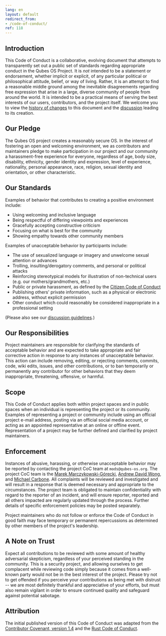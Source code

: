 ```yaml
---
lang: en
layout: default
redirect_from:
- /code-of-conduct/
ref: 118
---
```


## Introduction

This Code of Conduct is a collaborative, evolving document that attempts to transparently set out a public set of standards regarding appropriate conduct in the Qubes OS Project.
It is *not* intended to be a statement or endorsement, whether implicit or explicit, of any particular political or philosophical attitude, belief, or way of living.
Rather, it is an attempt to find a reasonable middle ground among the inevitable disagreements regarding free expression that arise in a large, diverse community of people from around the world.
It is intended to be a practical means of serving the best interests of our users, contributors, and the project itself.
We welcome you to view the [history of changes](https://github.com/QubesOS/qubes-doc/commits/master/about/code-of-conduct.md) to this document and the [discussion](https://github.com/QubesOS/qubes-issues/issues/2163) leading to its creation.

## Our Pledge

The Qubes OS project creates a reasonably secure OS. In the interest of fostering an open and welcoming environment, we as contributors and maintainers pledge to make participation in our project and our community a harassment-free experience for everyone, regardless of age, body size, disability, ethnicity, gender identity and expression, level of experience, nationality, personal appearance, race, religion, sexual identity and orientation, or other characteristic.

## Our Standards

Examples of behavior that contributes to creating a positive environment include:

- Using welcoming and inclusive language
- Being respectful of differing viewpoints and experiences
- Gracefully accepting constructive criticism
- Focusing on what is best for the community
- Showing empathy towards other community members

Examples of unacceptable behavior by participants include:

- The use of sexualized language or imagery and unwelcome sexual attention or advances
- Trolling, insulting/derogatory comments, and personal or political attacks
- Reinforcing stereotypical models for illustration of non-technical users (e.g. our mothers/grandmothers, etc.)
- Public or private harassment, as defined by the [Citizen Code of Conduct](http://citizencodeofconduct.org/)
- Publishing others' private information, such as a physical or electronic address, without explicit permission
- Other conduct which could reasonably be considered inappropriate in a professional setting

(Please also see our [discussion guidelines](/support/#discussion-guidelines).)

## Our Responsibilities

Project maintainers are responsible for clarifying the standards of acceptable behavior and are expected to take appropriate and fair corrective action in response to any instances of unacceptable behavior. This action can include removing, editing, or rejecting comments, commits, code, wiki edits, issues, and other contributions, or to ban temporarily or permanently any contributor for other behaviors that they deem inappropriate, threatening, offensive, or harmful.

## Scope

This Code of Conduct applies both within project spaces and in public spaces when an individual is representing the project or its community. Examples of representing a project or community include using an official project e-mail address, posting via an official social media account, or acting as an appointed representative at an online or offline event. Representation of a project may be further defined and clarified by project maintainers.

## Enforcement

Instances of abusive, harassing, or otherwise unacceptable behavior may be reported by contacting the project CoC team at `mods@qubes-os.org`. The project CoC team is the [Marek Marczykowski-Górecki](/team/#marek-marczykowski-g%C3%B3recki), [Andrew David Wong](/team/#andrew-david-wong), and [Michael Carbone](/team/#michael-carbone). All complaints will be reviewed and investigated and will result in a response that is deemed necessary and appropriate to the circumstances. The project team is obligated to maintain confidentiality with regard to the reporter of an incident, and will ensure reporter, reported and all others impacted are regularly updated through the process. Further details of specific enforcement policies may be posted separately.

Project maintainers who do not follow or enforce the Code of Conduct in good faith may face temporary or permanent repercussions as determined by other members of the project's leadership.

## A Note on Trust

Expect all contributions to be reviewed with some amount of healthy adversarial skepticism, regardless of your perceived standing in the community.
This is a security project, and allowing ourselves to get complacent while reviewing code simply because it comes from a well-known party would not be in the best interest of the project.
Please try not to get offended if you perceive your contributions as being met with distrust -- we are most definitely thankful and appreciative of your efforts, but must also remain vigilant in order to ensure continued quality and safeguard against potential sabotage.

## Attribution

The initial published version of this Code of Conduct was adapted from the [Contributor Covenant, version 1.4](https://contributor-covenant.org/version/1/4) and the [Rust Code of Conduct](https://www.rust-lang.org/en-US/conduct.html).

